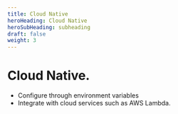 ```yaml
---
title: Cloud Native
heroHeading: Cloud Native
heroSubHeading: subheading
draft: false
weight: 3
---
```


# Cloud Native.

* Configure through environment variables
* Integrate with cloud services such as AWS Lambda.
